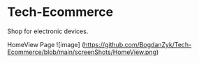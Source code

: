 # Tech-Ecommerce
Shop for electronic devices.


HomeView Page
![image] (https://github.com/BogdanZyk/Tech-Ecommerce/blob/main/screenShots/HomeView.png)
